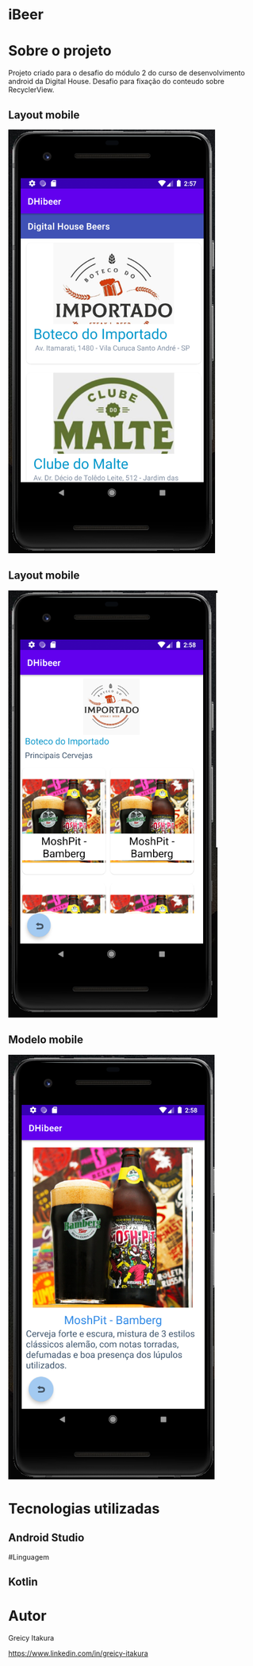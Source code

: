 # iBeer

# Sobre o projeto
Projeto criado para o desafio do módulo 2 do curso de desenvolvimento android da Digital House.
Desafio para fixação do conteudo sobre RecyclerView.

## Layout mobile
![Main Activity](https://github.com/greicyitakura/ibeer/blob/master/main.png) 

## Layout mobile
![Beercraft Activity](https://github.com/greicyitakura/ibeer/blob/master/single.png)

## Modelo mobile
![Detail Activity](https://github.com/greicyitakura/ibeer/blob/master/detail.png)

# Tecnologias utilizadas
## Android Studio

#Linguagem 
## Kotlin

# Autor
Greicy Itakura

https://www.linkedin.com/in/greicy-itakura
